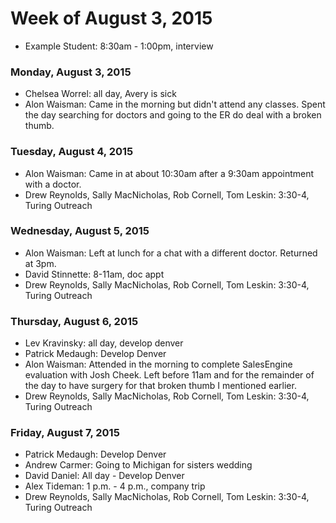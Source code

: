 # Week of August 3, 2015

* Example Student: 8:30am - 1:00pm, interview

### Monday, August 3, 2015

* Chelsea Worrel: all day, Avery is sick
* Alon Waisman: Came in the morning but didn't attend any classes. Spent the day searching for doctors and going to the ER do deal with a broken thumb.

### Tuesday, August 4, 2015

* Alon Waisman: Came in at about 10:30am after a 9:30am appointment with a doctor.
* Drew Reynolds, Sally MacNicholas, Rob Cornell, Tom Leskin: 3:30-4, Turing Outreach

### Wednesday, August 5, 2015

* Alon Waisman: Left at lunch for a chat with a different doctor. Returned at 3pm.
* David Stinnette: 8-11am, doc appt
* Drew Reynolds, Sally MacNicholas, Rob Cornell, Tom Leskin: 3:30-4, Turing Outreach

### Thursday, August 6, 2015

* Lev Kravinsky: all day, develop denver
* Patrick Medaugh: Develop Denver
* Alon Waisman: Attended in the morning to complete SalesEngine evaluation with Josh Cheek. Left before 11am and for the remainder of the day to have surgery for that broken thumb I mentioned earlier.
* Drew Reynolds, Sally MacNicholas, Rob Cornell, Tom Leskin: 3:30-4, Turing Outreach

### Friday, August 7, 2015

* Patrick Medaugh: Develop Denver
* Andrew Carmer: Going to Michigan for sisters wedding
* David Daniel: All day - Develop Denver
* Alex Tideman: 1 p.m. - 4 p.m., company trip
* Drew Reynolds, Sally MacNicholas, Rob Cornell, Tom Leskin: 3:30-4, Turing Outreach
